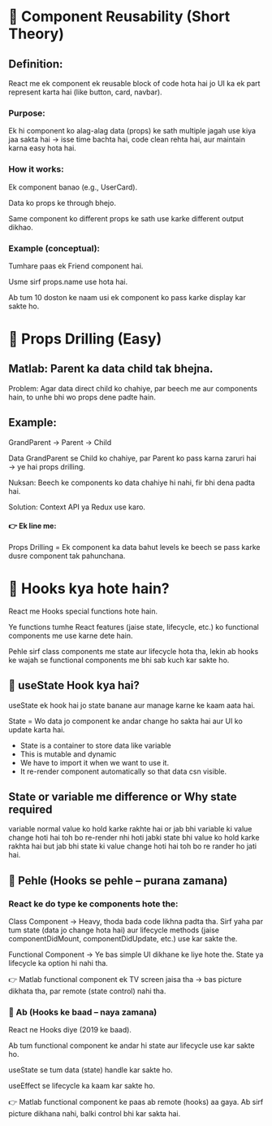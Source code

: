 # 📌 Component Reusability (Short Theory)

## Definition:
React me ek component ek reusable block of code hota hai jo UI ka ek part represent karta hai (like button, card, navbar).

### Purpose:
Ek hi component ko alag-alag data (props) ke sath multiple jagah use kiya jaa sakta hai → isse time bachta hai, code clean rehta hai, aur maintain karna easy hota hai.

### How it works:

Ek component banao (e.g., UserCard).

Data ko props ke through bhejo.

Same component ko different props ke sath use karke different output dikhao.

### Example (conceptual):

Tumhare paas ek Friend component hai.

Usme sirf props.name use hota hai.

Ab tum 10 doston ke naam usi ek component ko pass karke display kar sakte ho.


# 📌 Props Drilling (Easy)

## Matlab: Parent ka data child tak bhejna.

Problem: Agar data direct child ko chahiye, par beech me aur components hain, to unhe bhi wo props dene padte hain.

## Example:

GrandParent → Parent → Child

Data GrandParent se Child ko chahiye, par Parent ko pass karna zaruri hai → ye hai props drilling.

Nuksan: Beech ke components ko data chahiye hi nahi, fir bhi dena padta hai.

Solution: Context API ya Redux use karo.

#### 👉 Ek line me:
Props Drilling = Ek component ka data bahut levels ke beech se pass karke dusre component tak pahunchana.


# 📌 Hooks kya hote hain?

React me Hooks special functions hote hain.

Ye functions tumhe React features (jaise state, lifecycle, etc.) ko functional components me use karne dete hain.

Pehle sirf class components me state aur lifecycle hota tha, lekin ab hooks ke wajah se functional components me bhi sab kuch kar sakte ho.

## 📌 useState Hook kya hai?
useState ek hook hai jo state banane aur manage karne ke kaam aata hai.

State = Wo data jo component ke andar change ho sakta hai aur UI ko update karta hai.

- State is a container to store data like variable 
- This is mutable and dynamic
- We have to import it when we want to use it.
- It re-render component automatically so that data csn visible.

## State or variable me difference or Why state required
variable normal value ko hold karke rakhte hai or jab bhi variable ki value change hoti hai toh bo re-render nhi hoti jabki state bhi value ko hold karke rakhta hai but jab bhi state ki value change hoti hai toh bo re rander ho jati hai.


## 📌 Pehle (Hooks se pehle – purana zamana)

### React ke do type ke components hote the:

Class Component → Heavy, thoda bada code likhna padta tha. Sirf yaha par tum state (data jo change hota hai) aur lifecycle methods (jaise componentDidMount, componentDidUpdate, etc.) use kar sakte the.

Functional Component → Ye bas simple UI dikhane ke liye hote the. State ya lifecycle ka option hi nahi tha.

👉 Matlab functional component ek TV screen jaisa tha → bas picture dikhata tha, par remote (state control) nahi tha.

### 📌 Ab (Hooks ke baad – naya zamana)

React ne Hooks diye (2019 ke baad).

Ab tum functional component ke andar hi state aur lifecycle use kar sakte ho.

useState se tum data (state) handle kar sakte ho.

useEffect se lifecycle ka kaam kar sakte ho.

👉 Matlab functional component ke paas ab remote (hooks) aa gaya. Ab sirf picture dikhana nahi, balki control bhi kar sakta hai.

